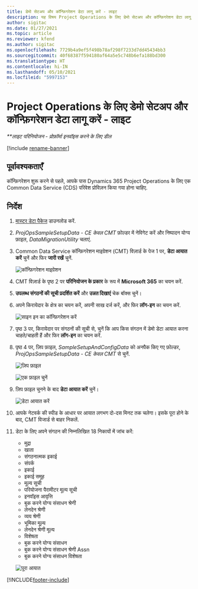 ```yaml
---
title: डेमो सेटअप और कॉन्फ़िगरेशन डेटा लागू करें - लाइट
description: यह विषय Project Operations के लिए डेमो सेटअप और कॉन्फ़िगरेशन डेटा लागू करने के तरीके के बारे में जानकारी प्रदान करता है.
author: sigitac
ms.date: 01/27/2021
ms.topic: article
ms.reviewer: kfend
ms.author: sigitac
ms.openlocfilehash: 7729b4a9ef5f498b78af298f7233d7dd45434bb3
ms.sourcegitcommit: 40f68387f594180af64a5e5c748b6efa188bd300
ms.translationtype: HT
ms.contentlocale: hi-IN
ms.lasthandoff: 05/10/2021
ms.locfileid: "5997153"
---
```

# <a name="apply-demo-setup-and-configuration-data-for-project-operations---lite"></a>Project Operations के लिए डेमो सेटअप और कॉन्फ़िगरेशन डेटा लागू करें - लाइट 

_**लाइट परिनियोजन - प्रोफ़ॉर्मा इनवॉइस करने के लिए डील_

[!include [rename-banner](~/includes/cc-data-platform-banner.md)]

## <a name="prerequisites"></a>पूर्वावश्यकताएँ

कॉन्फ़िगरेशन शुरू करने से पहले, आपके पास Dynamics 365 Project Operations के लिए एक Common Data Service (CDS) परिवेश प्रोविज़न किया गया होना चाहिए.


## <a name="instructions"></a>निर्देश

1. [मास्टर डेटा पैकेज](https://download.microsoft.com/download/3/4/1/341bf279-a64f-4baa-af31-ce624859b518/ProjOpsSampleSetupData-%20CE%20only.zip) डाउनलोड करें. 
2. *ProjOpsSampleSetupData - CE केवल CMT* फ़ोल्डर में नेविगेट करें और निष्पादन योग्य फ़ाइल, *DataMigrationUtility* चलाएं.
3. Common Data Service कॉन्फ़िगरेशन माइग्रेशन (CMT) विज़ार्ड के पेज 1 पर, **डेटा आयात करें** चुनें और फिर **जारी रखें** चुनें.

    ![कॉन्फ़िगरेशन माइग्रेशन](./media/1ConfigurationMigration.png)

4. CMT विज़ार्ड के पृष्ठ 2 पर **परिनियोजन के प्रकार** के रूप में **Microsoft 365** का चयन करें.
5. **उपलब्ध संगठनों की सूची प्रदर्शित करें** और **उन्नत दिखाएं** चेक बॉक्स चुनें।
6. अपने किरायेदार के क्षेत्र का चयन करें, अपनी साख दर्ज करें, और फिर **लॉग-इन** का चयन करें.

   ![साइन इन का कॉन्फ़िगरेशन करें](./media/2ConfigurationSignin.png)

7. पृष्ठ 3 पर, किरायेदार पर संगठनों की सूची से, चुनें कि आप किस संगठन में डेमो डेटा आयात करना चाहते/चाहती हैं और फिर **लॉग-इन** का चयन करें.
8. पृष्ठ 4 पर, ज़िप फ़ाइल, *SampleSetupAndConfigData* को अनपैक किए गए फ़ोल्डर, *ProjOpsSampleSetupData - CE केवल CMT* से चुनें.

   ![ज़िप फ़ाइल](./media/3ZipFile.png)

   ![एक फ़ाइल चुनें](./media/4SelectAFile.png)

9. ज़िप फ़ाइल चुनने के बाद **डेटा आयात करें** चुनें।

   ![डेटा आयात करें](./media/5ImportData.png)

10. आपके नेटवर्क की स्पीड के आधार पर आयात लगभग दो-दस मिनट तक चलेगा। इसके पूरा होने के बाद, CMT विजार्ड से बाहर निकलें. 
11. डेटा के लिए अपने संगठन की निम्नलिखित 18 निकायों में जांच करें:

    -   मुद्रा
    -   खाता
    -   संगठनात्मक इकाई
    -   संपर्क
    -   इकाई
    -   इकाई समूह
    -   मूल्य सूची
    -   परियोजना पैरामीटर मूल्य सूची 
    -   इनवॉइस आवृत्ति
    -   बुक करने योग्य संसाधन श्रेणी
    -   लेनदेन श्रेणी
    -   व्यय श्रेणी
    -   भूमिका मू्ल्य
    -   लेनदेन श्रेणी मूल्य
    -   विशेषता
    -   बुक करने योग्य संसाधन
    -   बुक करने योग्य संसाधन श्रेणी Assn
    -   बुक करने योग्य संसाधन विशेषता

    ![पूरा आयात](./media/6CompleteImport.png)


[!INCLUDE[footer-include](../includes/footer-banner.md)]

